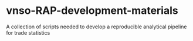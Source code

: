 # vnso-RAP-development-materials
A collection of scripts needed to develop a reproducible analytical pipeline for trade statistics
